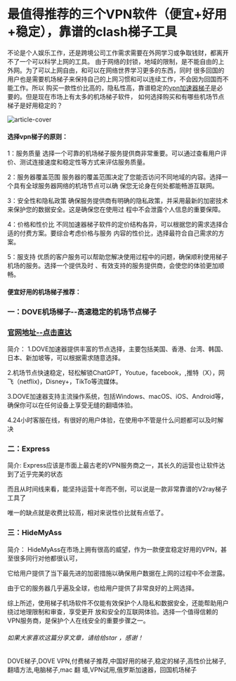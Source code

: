 # 最值得推荐的三个VPN软件（便宜+好用+稳定），靠谱的clash梯子工具

不论是个人娱乐工作，还是跨境公司工作需求需要在外网学习或争取钱财，都离开不了一个可以科学上网的工具。
由于网络的封锁，地域的限制，是不能自由的上外网。为了可以上网自由，和可以在网络世界学习更多的东西，同时
很多回国的用户也是需要机场梯子来保持自己的上网习惯和可以连续工作，不会因为回国而不能工作。所以
购买一款性价比高的，隐私性高，靠谱稳定的[vpn加速器梯子](https://github.com/fafa88902/fafavpn)是必要的。但是现在市场上有太多的机场梯子软件，
如何选择购买和有哪些机场节点梯子是好用稳定的？

![article-cover](https://github.com/user-attachments/assets/e4e4ea56-ecbe-4f50-8463-68db6eabf942)


#### 选择vpn梯子的原则：
1：服务质量
选择一个可靠的机场梯子服务提供商非常重要。可以通过查看用户评价、测试连接速度和稳定性等方式来评估服务质量。

2：服务器覆盖范围
服务器的覆盖范围决定了您能否访问不同地域的内容。选择一个具有全球服务器网络的机场节点可以确
保您无论身在何处都能畅游互联网。

3：安全性和隐私政策
确保服务提供商有明确的隐私政策，并采用最新的加密技术来保护您的数据安全。这是确保您在使用过
程中不会泄露个人信息的重要保障。

4：价格和性价比
不同加速器梯子软件的定价结构各异，可以根据您的需求选择合适的付费方案。要综合考虑价格与服务
内容的性价比，选择最符合自己需求的方案。

5：服支持
优质的客户服务可以帮助您解决使用过程中的问题，确保顺利使用梯子机场的服务。选择一个提供及时
、有效支持的服务提供商，会使您的体验更加顺畅。

#### 便宜好用的机场梯子推荐：

### 一：DOVE机场梯子--高速稳定的机场节点梯子
### [官网地址--点击直达](https://dove8.cc/a.php?alavBTtF8UB)

简介：
1.DOVE加速器提供丰富的节点选择，主要包括美国、香港、台湾、韩国、日本、新加坡等，可以根据需求随意选择。

2.机场节点快速稳定，轻松解锁ChatGPT，Youtue，facebook，,推特（X），网飞（netflix)，Disney+，TikTo等流媒体。

3.DOVE加速器支持主流操作系统，包括Windows、macOS、iOS、Android等，确保你可以在任何设备上享受无缝的翻墙体验。

4.24小时客服在线，有很好的用户体验，在使用中不管是什么问题都可以及时解决

### 二：Express

简介:
Express应该是市面上最古老的VPN服务商之一，其长久的运营也让软件达到了近乎完美的状态

而且从时间线来看，能坚持运营十年而不倒，可以说是一款非常靠谱的V2ray梯子工具了

唯一的缺点就是收费比较高，相对来说性价比就有点低了。

### 三：HideMyAss

简介：
HideMyAss在市场上拥有很高的威望，作为一款便宜稳定好用的VPN，甚至很多同行对他都很认可，

它给用户提供了当下最先进的加密措施以确保用户数据在上网的过程中不会泄露。

由于它的服务器几乎遍及全球，也给用户提供了非常良好的上网选择。

 
综上所述，使用梯子机场软件不仅能有效保护个人隐私和数据安全，还能帮助用户绕过地理限制和审查，享受更开
放和安全的互联网体验。选择一个值得信赖的VPN服务商，是保护个人在线安全的重要步骤之一。

###### 如果大家喜欢这篇分享文章，请给给star ，感谢！

DOVE梯子,DOVE VPN,付费梯子推荐,中国好用的梯子,稳定的梯子,高性价比梯子,翻墙方法,电脑梯子,mac 翻
墙,VPN试用,俄罗斯加速器，回国机场梯子


